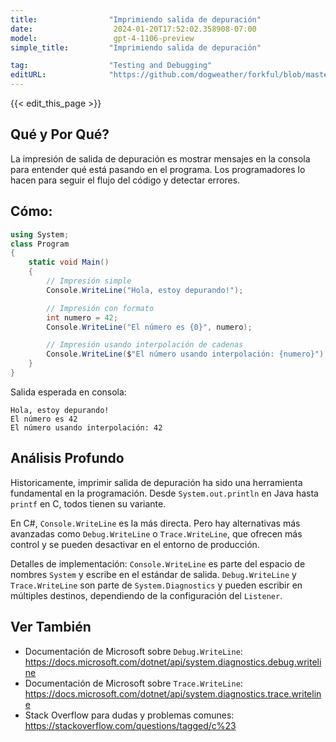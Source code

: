 ```yaml
---
title:                "Imprimiendo salida de depuración"
date:                  2024-01-20T17:52:02.358908-07:00
model:                 gpt-4-1106-preview
simple_title:         "Imprimiendo salida de depuración"

tag:                  "Testing and Debugging"
editURL:              "https://github.com/dogweather/forkful/blob/master/content/es/c-sharp/printing-debug-output.md"
---
```


{{< edit_this_page >}}

## Qué y Por Qué?
La impresión de salida de depuración es mostrar mensajes en la consola para entender qué está pasando en el programa. Los programadores lo hacen para seguir el flujo del código y detectar errores.

## Cómo:
```C#
using System;
class Program
{
    static void Main()
    {
        // Impresión simple
        Console.WriteLine("Hola, estoy depurando!");

        // Impresión con formato
        int numero = 42;
        Console.WriteLine("El número es {0}", numero);

        // Impresión usando interpolación de cadenas
        Console.WriteLine($"El número usando interpolación: {numero}");
    }
}
```
Salida esperada en consola:
```
Hola, estoy depurando!
El número es 42
El número usando interpolación: 42
```

## Análisis Profundo
Historicamente, imprimir salida de depuración ha sido una herramienta fundamental en la programación. Desde `System.out.println` en Java hasta `printf` en C, todos tienen su variante.

En C#, `Console.WriteLine` es la más directa. Pero hay alternativas más avanzadas como `Debug.WriteLine` o `Trace.WriteLine`, que ofrecen más control y se pueden desactivar en el entorno de producción.

Detalles de implementación: `Console.WriteLine` es parte del espacio de nombres `System` y escribe en el estándar de salida. `Debug.WriteLine` y `Trace.WriteLine` son parte de `System.Diagnostics` y pueden escribir en múltiples destinos, dependiendo de la configuración del `Listener`.

## Ver También
- Documentación de Microsoft sobre `Debug.WriteLine`: https://docs.microsoft.com/dotnet/api/system.diagnostics.debug.writeline
- Documentación de Microsoft sobre `Trace.WriteLine`: https://docs.microsoft.com/dotnet/api/system.diagnostics.trace.writeline
- Stack Overflow para dudas y problemas comunes: https://stackoverflow.com/questions/tagged/c%23
